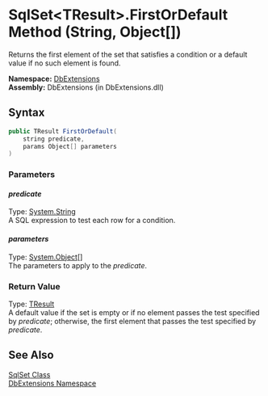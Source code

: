 SqlSet&lt;TResult>.FirstOrDefault Method (String, Object[])
===========================================================
Returns the first element of the set that satisfies a condition or a default value if no such element is found.

**Namespace:** [DbExtensions][1]  
**Assembly:** DbExtensions (in DbExtensions.dll)

Syntax
------

```csharp
public TResult FirstOrDefault(
	string predicate,
	params Object[] parameters
)
```

### Parameters

#### *predicate*
Type: [System.String][2]  
A SQL expression to test each row for a condition.

#### *parameters*
Type: [System.Object][3][]  
The parameters to apply to the *predicate*.

### Return Value
Type: [TResult][4]  
 A default value if the set is empty or if no element passes the test specified by *predicate*; otherwise, the first element that passes the test specified by *predicate*. 

See Also
--------
[SqlSet<TResult> Class][4]  
[DbExtensions Namespace][1]  

[1]: ../README.md
[2]: http://msdn.microsoft.com/en-us/library/s1wwdcbf
[3]: http://msdn.microsoft.com/en-us/library/e5kfa45b
[4]: README.md